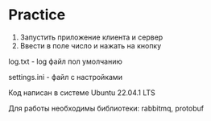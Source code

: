 # Practice
1) Запустить приложение клиента и сервер
2) Ввести в поле число и нажать на кнопку

<p>log.txt - log файл пол умолчанию
<p>settings.ini - файл с настройками
<p>Код написан в системе Ubuntu 22.04.1 LTS
<p>Для работы необходимы библиотеки: rabbitmq, protobuf
